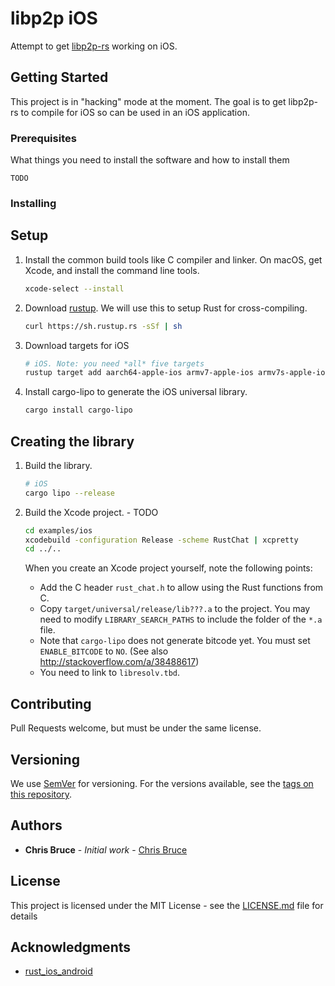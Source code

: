 # libp2p iOS

Attempt to get [libp2p-rs](https://github.com/libp2p/rust-libp2p) working on iOS.

## Getting Started

This project is in "hacking" mode at the moment.  The goal is to get libp2p-rs to compile for iOS so can be used in an iOS application.

### Prerequisites

What things you need to install the software and how to install them

```
TODO
```

### Installing


Setup
-----

1. Install the common build tools like C compiler and linker. On macOS, get
    Xcode, and install the command line tools.

    ```sh
    xcode-select --install
    ```

2. Download [rustup](https://www.rustup.rs/). We will use this to setup Rust for
   cross-compiling.

    ```sh
    curl https://sh.rustup.rs -sSf | sh
    ```

3. Download targets for iOS

    ```sh
    # iOS. Note: you need *all* five targets
    rustup target add aarch64-apple-ios armv7-apple-ios armv7s-apple-ios x86_64-apple-ios i386-apple-ios

4. Install cargo-lipo to generate the iOS universal library.

    ```sh
    cargo install cargo-lipo
    ```


Creating the library
----------------------


1. Build the library.

    ```sh
    # iOS
    cargo lipo --release
    ```

2. Build the Xcode project. - TODO

    ```sh
    cd examples/ios
    xcodebuild -configuration Release -scheme RustChat | xcpretty
    cd ../..
    ```

    When you create an Xcode project yourself, note the following points:

    * Add the C header `rust_chat.h` to allow using the Rust functions from C.
    * Copy `target/universal/release/lib???.a` to the project. You may need
      to modify `LIBRARY_SEARCH_PATHS` to include the folder of the `*.a` file.
    * Note that `cargo-lipo` does not generate bitcode yet. You must set
      `ENABLE_BITCODE` to `NO`. (See also <http://stackoverflow.com/a/38488617>)
    * You need to link to `libresolv.tbd`.


## Contributing

Pull Requests welcome, but must be under the same license.

## Versioning

We use [SemVer](http://semver.org/) for versioning. For the versions available, see the [tags on this repository](https://github.com/chrisabruce/libp2p-ios/tags). 

## Authors

* **Chris Bruce** - *Initial work* - [Chris Bruce](https://github.com/chrisabruce)

## License

This project is licensed under the MIT License - see the [LICENSE.md](LICENSE.md) file for details

## Acknowledgments

- [rust_ios_android](https://github.com/kennytm/rust-ios-android)